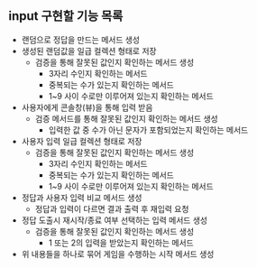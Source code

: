 ## input 구현할 기능 목록

- 랜덤으로 정답을 만드는 메서드 생성
- 생성된 랜덤값을 일급 컬렉션 형태로 저장
    - 검증을 통해 잘못된 값인지 확인하는 메서드 생성
        - 3자리 수인지 확인하는 메서드
        - 중복되는 수가 있는지 확인하는 메서드
        - 1~9 사이 수로만 이루어져 있는지 확인하는 메서드
- 사용자에게 콘솔창(뷰)을 통해 입력 받음
    - 검증 메서드를 통해 잘못된 값인지 확인하는 메서드 생성
        - 입력한 값 중 수가 아닌 문자가 포함되었는지 확인하는 메서드
- 사용자 입력 일급 컬렉션 형태로 저장
    - 검증을 통해 잘못된 값인지 확인하는 메서드 생성
        - 3자리 수인지 확인하는 메서드
        - 중복되는 수가 있는지 확인하는 메서드
        - 1~9 사이 수로만 이루어져 있는지 확인하는 메서드
- 정답과 사용자 입력 비교 메서드 생성
    - 정답과 입력이 다르면 결과 출력 후 재입력 요청
- 정답 도출시 재시작/종료 여부 선택하는 입력 메서드 생성
    - 검증을 통해 잘못된 값인지 확인하는 메서드 생성
        - 1 또는 2의 입력을 받았는지 확인하는 메서드
- 위 내용들을 하나로 묶어 게임을 수행하는 시작 메서드 생성